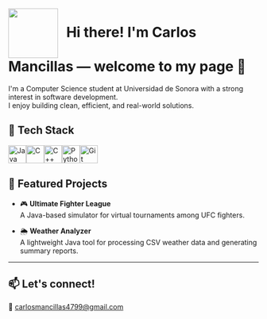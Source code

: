 <h1>
  <img src="https://media3.giphy.com/media/v1.Y2lkPTc5MGI3NjExMDRtcm5mbHgzdjRpc2YyemQ3bjhubWtxZnR1ZHgybmx4OGlrZTRoYyZlcD12MV9pbnRlcm5hbF9naWZfYnlfaWQmY3Q9cw/5eLDrEaRGHegx2FeF2/giphy.gif" width="100" style="vertical-align: middle; margin-right: 10px;" />
  Hi there! I'm <strong>Carlos Mancillas</strong> — welcome to my page 👋
</h1>

I'm a Computer Science student at Universidad de Sonora with a strong interest in software development.  
I enjoy building clean, efficient, and real-world solutions.

## 🧰 Tech Stack
<p align="left">
<a href="https://www.oracle.com/java/" target="_blank" rel="noreferrer"><img src="https://raw.githubusercontent.com/danielcranney/readme-generator/main/public/icons/skills/java-colored.svg" width="36" height="36" alt="Java" title="Java"/></a><a href="https://docs.microsoft.com/en-us/cpp/?view=msvc-170" target="_blank" rel="noreferrer"><img src="https://raw.githubusercontent.com/danielcranney/readme-generator/main/public/icons/skills/c-colored.svg" width="36" height="36" alt="C" title="C"/></a><a href="https://docs.microsoft.com/en-us/cpp/?view=msvc-170" target="_blank" rel="noreferrer"><img src="https://raw.githubusercontent.com/danielcranney/readme-generator/main/public/icons/skills/cplusplus-colored.svg" width="36" height="36" alt="C++" title="C++"/></a><a href="https://www.python.org/" target="_blank" rel="noreferrer"><img src="https://raw.githubusercontent.com/danielcranney/readme-generator/main/public/icons/skills/python-colored.svg" width="36" height="36" alt="Python" title="Python"/></a><a href="https://git-scm.com/" target="_blank" rel="noreferrer"><img src="https://raw.githubusercontent.com/danielcranney/readme-generator/main/public/icons/skills/git-colored.svg" width="36" height="36" alt="Git" title="Git"/></a>
</p>

## 🚧 Featured Projects

- 🎮 **Ultimate Fighter League**  
  A Java-based simulator for virtual tournaments among UFC fighters.

- 🌦️ **Weather Analyzer**  
  A lightweight Java tool for processing CSV weather data and generating summary reports.

---

## 📫 Let's connect!

📩 [carlosmancillas4799@gmail.com](mailto:carlosmancillas4799@gmail.com)





<!--
**CMancillas/CMancillas** is a ✨ _special_ ✨ repository because its `README.md` (this file) appears on your GitHub profile.

Here are some ideas to get you started:

- 🔭 I’m currently working on ...
- 🌱 I’m currently learning ...
- 👯 I’m looking to collaborate on ...
- 🤔 I’m looking for help with ...
- 💬 Ask me about ...
- 📫 How to reach me: ...
- 😄 Pronouns: ...
- ⚡ Fun fact: ...
-->


[def]: https://github-readme-stats.vercel.app/api/top-langs/?username=CMancillas&layout=compact